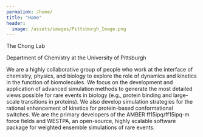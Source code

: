 ```yaml
---
permalink: /home/
title: "Home"
header:
  image: /assets/images/Pittsburgh_Image.png
---
```


The Chong Lab

Department of Chemistry at the University of Pittsburgh

We are a highly collaborative group of people who work at the interface of chemistry, physics, and biology to explore the role of dynamics and kinetics in the function of biomolecules. We focus on the development and application of advanced simulation methods to generate the most detailed views possible for rare events in biology (e.g., protein binding and large-scale transitions in proteins). We also develop simulation strategies for the rational enhancement of kinetics for protein-based conformational switches. We are the primary developers of the AMBER ff15ipq/ff15ipq-m force fields and WESTPA, an open-source, highly scalable software package for weighted ensemble simulations of rare events.
